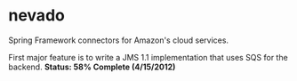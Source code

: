 nevado
======

Spring Framework connectors for Amazon's cloud services.

First major feature is to write a JMS 1.1 implementation that uses SQS for the backend.  **Status: 58% Complete (4/15/2012)**
